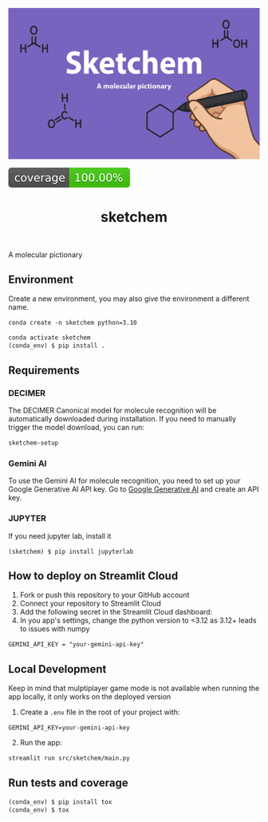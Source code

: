 ![Project Logo](assets/banner.png)

![Coverage Status](assets/coverage-badge.svg)

<h1 align="center">
sketchem
</h1>

<br>


A molecular pictionary



## Environment 

Create a new environment, you may also give the environment a different name.

```
conda create -n sketchem python=3.10
```

```
conda activate sketchem
(conda_env) $ pip install .
```

## Requirements

### DECIMER
The DECIMER Canonical model for molecule recognition will be automatically downloaded during installation. If you need to manually trigger the model download, you can run:

```bash
sketchem-setup

```
### Gemini AI

To use the Gemini AI for molecule recognition, you need to set up your Google Generative AI API key. Go to [Google Generative AI](https://aistudio.google.com/app/apikey) and create an API key. 



### JUPYTER

If you need jupyter lab, install it 

```
(sketchem) $ pip install jupyterlab
```



## How to deploy on Streamlit Cloud


1. Fork or push this repository to your GitHub account
2. Connect your repository to Streamlit Cloud
3. Add the following secret in the Streamlit Cloud dashboard:
4. In you app's settings, change the python version to <3.12 as 3.12+ leads to issues with numpy
```
GEMINI_API_KEY = "your-gemini-api-key"
```

## Local Development

Keep in mind that mulptiplayer game mode is not available when running the app locally, it only works on the deployed version


1. Create a `.env` file in the root of your project with:
```
GEMINI_API_KEY=your-gemini-api-key
```

2. Run the app:
```
streamlit run src/sketchem/main.py
```

## Run tests and coverage

```
(conda_env) $ pip install tox
(conda_env) $ tox
```



